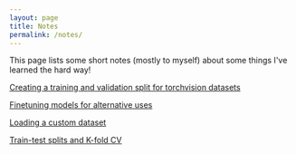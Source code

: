 ```yaml
---
layout: page
title: Notes
permalink: /notes/
---
```


This page lists some short notes (mostly to myself) about some things I've learned the hard way!

[Creating a training and validation split for torchvision datasets](../research/notes/pytorch/2024/04/09/validation.html)

[Finetuning models for alternative uses](../research/notes/pytorch/2024/04/10/finetuning.html)

[Loading a custom dataset](../research/notes/pytorch/2024/09/04/custom-dataset.html)

[Train-test splits and K-fold CV](../research/notes/pytorch/2024/09/04/dataset-split.html)


